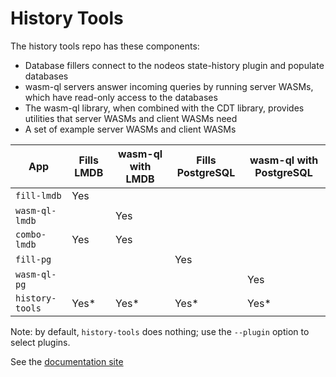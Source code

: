 # History Tools

The history tools repo has these components:

* Database fillers connect to the nodeos state-history plugin and populate databases
* wasm-ql servers answer incoming queries by running server WASMs, which have read-only access to the databases
* The wasm-ql library, when combined with the CDT library, provides utilities that server WASMs and client WASMs need
* A set of example server WASMs and client WASMs

| App             | Fills LMDB | wasm-ql with LMDB          | Fills PostgreSQL | wasm-ql with PostgreSQL |
| --------------- | ---------- | -------------------------- | ---------------- | ---------------- |
| `fill-lmdb`     | Yes        |                            |                  |                  |        
| `wasm-ql-lmdb`  |            | Yes                        |                  |                  |            
| `combo-lmdb`    | Yes        | Yes                        |                  |                  |            
| `fill-pg`       |            |                            | Yes              |                  |        
| `wasm-ql-pg`    |            |                            |                  | Yes              |            
| `history-tools` | Yes*       | Yes*                       | Yes*             | Yes*             |            

Note: by default, `history-tools` does nothing; use the `--plugin` option to select plugins.

See the [documentation site](https://eosio.github.io/history-tools/)
